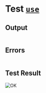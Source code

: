 # Test [`use`](../doc/structure/use.md#L33)

## Output

```,plain
```

## Errors

```,plain
```

## Test Result

![OK](../doc/structure/.test/use.png)
